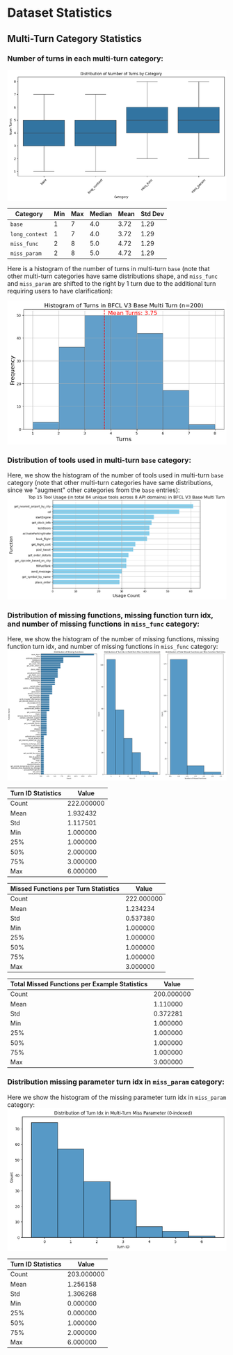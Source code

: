 # Dataset Statistics

## Multi-Turn Category Statistics

### Number of turns in each multi-turn category:

![Multi-Turn Category Turn Statistics](./function-call-leaderboard/assets/multi-turn-turns-statistics.png)


| Category     | Min | Max | Median | Mean | Std Dev |
|--------------|-----|-----|--------|------|---------|
| `base`         | 1   | 7   | 4.0    | 3.72 | 1.29    |
| `long_context` | 1   | 7   | 4.0    | 3.72 | 1.29    |
| `miss_func`    | 2   | 8   | 5.0    | 4.72 | 1.29    |
| `miss_param`   | 2   | 8   | 5.0    | 4.72 | 1.29    |

Here is a histogram of the number of turns in multi-turn `base` (note that other multi-turn categories have same distributions shape, and `miss_func` and `miss_param` are shifted to the right by 1 turn due to the additional turn requiring users to have clarification):

![Multi-Turn Category Turn Statistics](./function-call-leaderboard/assets/multi-turn-base-turn-statistics.png)

### Distribution of tools used in multi-turn `base` category:
Here, we show the histogram of the number of tools used in multi-turn `base` category (note that other multi-turn categories have same distributions, since we "augment" other categories from the `base` entries):
![Multi-Turn Category Tool Statistics](./function-call-leaderboard/assets/multi-turn-tools-distribution.png)

### Distribution of missing functions, missing function turn idx, and number of missing functions in `miss_func` category:
Here, we show the histogram of the number of missing functions, missing function turn idx, and number of missing functions in `miss_func` category:
![Multi-Turn Category Miss Function Statistics](./function-call-leaderboard/assets/multi-turn-miss-function-stats.png)

| Turn ID Statistics | Value |
|-------------------|-------|
| Count | 222.000000 |
| Mean | 1.932432 |
| Std | 1.117501 |
| Min | 1.000000 |
| 25% | 1.000000 |
| 50% | 2.000000 |
| 75% | 3.000000 |
| Max | 6.000000 |

| Missed Functions per Turn Statistics | Value |
|-------------------------------------|-------|
| Count | 222.000000 |
| Mean | 1.234234 |
| Std | 0.537380 |
| Min | 1.000000 |
| 25% | 1.000000 |
| 50% | 1.000000 |
| 75% | 1.000000 |
| Max | 3.000000 |

| Total Missed Functions per Example Statistics | Value |
|---------------------------------------------|-------|
| Count | 200.000000 |
| Mean | 1.110000 |
| Std | 0.372281 |
| Min | 1.000000 |
| 25% | 1.000000 |
| 50% | 1.000000 |
| 75% | 1.000000 |
| Max | 3.000000 |

### Distribution missing parameter turn idx in `miss_param` category:

Here we show the histogram of the missing parameter turn idx in `miss_param` category:
![Multi-Turn Category Miss Parameter Turn ID Statistics](./function-call-leaderboard/assets/multi-turn-miss-param.png)

| Turn ID Statistics | Value |
|-------------------|-------|
| Count | 203.000000 |
| Mean | 1.256158 |
| Std | 1.306268 |
| Min | 0.000000 |
| 25% | 0.000000 |
| 50% | 1.000000 |
| 75% | 2.000000 |
| Max | 6.000000 |
